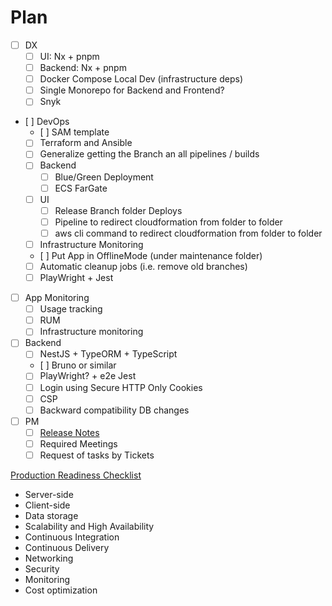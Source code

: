 # Plan

- [ ] DX
  - [ ] UI: Nx + pnpm
  - [ ] Backend: Nx + pnpm
  - [ ] Docker Compose Local Dev (infrastructure deps)
  - [ ] Single Monorepo for Backend and Frontend?
  - [ ] Snyk
- [ ] DevOps
  - [ ] SAM template
  - [ ] Terraform and Ansible
  - [ ] Generalize getting the Branch an all pipelines / builds
  - [ ] Backend
    - [ ] Blue/Green Deployment
    - [ ] ECS FarGate
  - [ ] UI
    - [ ] Release Branch folder Deploys
    - [ ] Pipeline to redirect cloudformation from folder to folder
    - [ ] aws cli command to redirect cloudformation from folder to folder
  - [ ] Infrastructure Monitoring
  - [ ] Put App in OfflineMode (under maintenance folder)
  - [ ] Automatic cleanup jobs (i.e. remove old branches)
  - [ ] PlayWright + Jest
- [ ] App Monitoring
  - [ ] Usage tracking
  - [ ] RUM
  - [ ] Infrastructure monitoring
- [ ] Backend
  - [ ] NestJS + TypeORM + TypeScript
  - [ ] Bruno or similar
  - [ ] PlayWright? + e2e Jest
  - [ ] Login using Secure HTTP Only Cookies
  - [ ] CSP
  - [ ] Backward compatibility DB changes
- [ ] PM
  - [ ] [Release Notes](https://blog.logrocket.com/product-management/what-are-release-notes-how-to-write-good-ones/)
  - [ ] Required Meetings
  - [ ] Request of tasks by Tickets

[Production Readiness Checklist](https://gruntwork.io/devops-checklist/?ref=dailydev)

- Server-side
- Client-side
- Data storage
- Scalability and High Availability
- Continuous Integration
- Continuous Delivery
- Networking
- Security
- Monitoring
- Cost optimization
